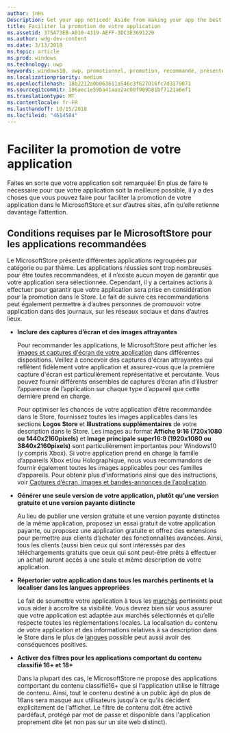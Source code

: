 ```yaml
---
author: jnHs
Description: Get your app noticed! Aside from making your app the best it can be, there are things you can do that make it easy for the Microsoft Store and other sites to showcase your app and help it get more attention.
title: Faciliter la promotion de votre application
ms.assetid: 375A73EB-A010-4319-AEFF-3DC3E3691220
ms.author: wdg-dev-content
ms.date: 3/13/2018
ms.topic: article
ms.prod: windows
ms.technology: uwp
keywords: windows10, uwp, promotionnel, promotion, recommandé, présenter, store
ms.localizationpriority: medium
ms.openlocfilehash: 18b2212a0b063611a546c3f627016fc7d3179071
ms.sourcegitcommit: 106aec1e59ba41aae2ac00f909b81bf7121a6ef1
ms.translationtype: MT
ms.contentlocale: fr-FR
ms.lasthandoff: 10/15/2018
ms.locfileid: "4614584"
---
```

# <a name="make-your-app-easier-to-promote"></a>Faciliter la promotion de votre application


Faites en sorte que votre application soit remarquée! En plus de faire le nécessaire pour que votre application soit la meilleure possible, il y a des choses que vous pouvez faire pour faciliter la promotion de votre application dans le MicrosoftStore et sur d’autres sites, afin qu’elle retienne davantage l’attention.


## <a name="microsoft-store-requirements-for-featured-apps"></a>Conditions requises par le MicrosoftStore pour les applications recommandées

Le MicrosoftStore présente différentes applications regroupées par catégorie ou par thème. Les applications réussies sont trop nombreuses pour être toutes recommandées, et il n’existe aucun moyen de garantir que votre application sera sélectionnée. Cependant, il y a certaines actions à effectuer pour garantir que votre application sera prise en considération pour la promotion dans le Store. Le fait de suivre ces recommandations peut également permettre à d’autres personnes de promouvoir votre application dans des journaux, sur les réseaux sociaux et dans d’autres lieux.

-   **Inclure des captures d’écran et des images attrayantes**

    Pour recommander les applications, le MicrosoftStore peut afficher les [images et captures d'écran de votre application](app-screenshots-and-images.md) dans différentes dispositions. Veillez à concevoir des captures d'écran attrayantes qui reflètent fidèlement votre application et assurez-vous que la première capture d'écran est particulièrement représentative et percutante. Vous pouvez fournir différents ensembles de captures d’écran afin d’illustrer l’apparence de l’application sur chaque type d’appareil que cette dernière prend en charge.

    Pour optimiser les chances de votre application d’être recommandée dans le Store, fournissez toutes les images applicables dans les sections **Logos Store** et **Illustrations supplémentaires** de votre description dans le Store. Les images au format **Affiche 9:16 (720x1080 ou 1440x2160pixels)** et **Image principale super16:9 (1920x1080 ou 3840x2160pixels)** sont particulièrement importantes pour Windows10 (y compris Xbox). Si votre application prend en charge la famille d’appareils Xbox et/ou Holographique, nous vous recommandons de fournir également toutes les images applicables pour ces familles d’appareils. Pour obtenir plus d’informations ainsi que des instructions, voir [Captures d’écran, images et bandes-annonces de l’application](app-screenshots-and-images.md).

-   **Générer une seule version de votre application, plutôt qu’une version gratuite et une version payante distincte**

    Au lieu de publier une version gratuite et une version payante distinctes de la même application, proposez un essai gratuit de votre application payante, ou proposez une application gratuite et offrez des extensions pour permettre aux clients d’acheter des fonctionnalités avancées. Ainsi, tous les clients (aussi bien ceux qui sont intéressés par des téléchargements gratuits que ceux qui sont peut-être prêts à effectuer un achat) auront accès à une seule et même description de votre application.

-   **Répertorier votre application dans tous les marchés pertinents et la localiser dans les langues appropriées**

    Le fait de soumettre votre application à tous les [marchés](define-pricing-and-market-selection.md) pertinents peut vous aider à accroître sa visibilité. Vous devrez bien sûr vous assurer que votre application est adaptée aux marchés sélectionnés et qu’elle respecte toutes les réglementations locales. La localisation du contenu de votre application et des informations relatives à sa description dans le Store dans le plus de [langues](supported-languages.md) possible peut aussi avoir des conséquences positives.

-   **Activer des filtres pour les applications comportant du contenu classifié 16+ et 18+**

    Dans la plupart des cas, le MicrosoftStore ne propose des applications comportant du contenu classifié16+ que si l'application utilise le filtrage de contenu. Ainsi, tout le contenu destiné à un public âgé de plus de 16ans sera masqué aux utilisateurs jusqu'à ce qu'ils décident explicitement de l'afficher. Le filtre de contenu doit être activé pardéfaut, protégé par mot de passe et disponible dans l'application proprement dite (et non pas sur un site web distinct).



 




